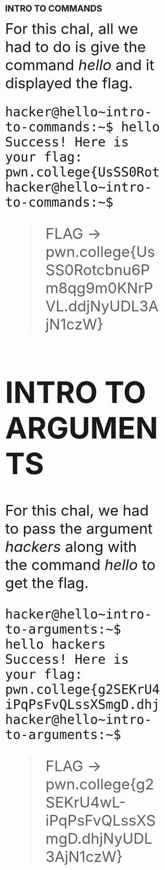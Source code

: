 # INTRO TO COMMANDS 
<font size = "12">For this chal, all we had to do is give the command _hello_ and it displayed the flag.  

```
hacker@hello~intro-to-commands:~$ hello
Success! Here is your flag:
pwn.college{UsSS0Rotcbnu6Pm8qg9m0KNrPVL.ddjNyUDL3AjN1czW}
hacker@hello~intro-to-commands:~$
```

>FLAG -> pwn.college{UsSS0Rotcbnu6Pm8qg9m0KNrPVL.ddjNyUDL3AjN1czW}

# INTRO TO ARGUMENTS
For this chal, we had to pass the argument _hackers_ along with the command _hello_ to get the flag.  

```
hacker@hello~intro-to-arguments:~$ hello hackers
Success! Here is your flag:
pwn.college{g2SEKrU4wL-iPqPsFvQLssXSmgD.dhjNyUDL3AjN1czW}
hacker@hello~intro-to-arguments:~$
```
>FLAG -> pwn.college{g2SEKrU4wL-iPqPsFvQLssXSmgD.dhjNyUDL3AjN1czW}
